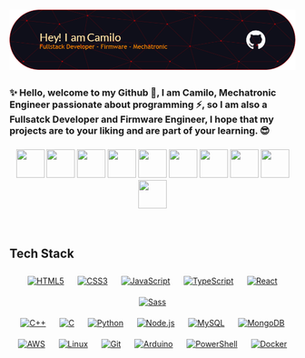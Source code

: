 # <img src="Github_image.png" style="width: auto"/> 



### <div> ✨ Hello, welcome to my Github 🎊, I am Camilo, Mechatronic Engineer passionate about programming ⚡, so I am also a Fullsatck Developer and Firmware Engineer, I hope that my projects are to your liking and are part of your learning. 😎</div>
### <div align=center> <div class="welcome__container"><img src="https://media.giphy.com/media/2IudUHdI075HL02Pkk/giphy.gif" width=50 height=50/> <img src="https://media.giphy.com/media/xT9IgzoKnwFNmISR8I/giphy.gif" width=50 height=50/> <img src="https://media.giphy.com/media/JqmupuTVZYaQX5s094/giphy.gif" width=50 height=50/> <img src="https://media.giphy.com/media/wwg1suUiTbCY8H8vIA/giphy-downsized-large.gif" width=50 height=50/> <img src="https://media.giphy.com/media/v1.Y2lkPTc5MGI3NjExYWp3ZTQ0NzhhMHdvcG4wbTgwMnFhYXlmeHVpY3draHJvY3ZoMnl0aiZlcD12MV9pbnRlcm5hbF9naWZfYnlfaWQmY3Q9Zw/du3J3cXyzhj75IOgvA/giphy.gif" width=50 height=50/> <img src="https://media.giphy.com/media/v1.Y2lkPTc5MGI3NjExaTQ3dDh6c2wyMTVtM201b295ZGNmbTF1c2hreWN2enVwZmtvc3o0cCZlcD12MV9pbnRlcm5hbF9naWZfYnlfaWQmY3Q9Zw/i4MAH84pqe2m2aVojc/giphy.gif" width=50 height=50/> <img src="https://media.giphy.com/media/v1.Y2lkPTc5MGI3NjExdG0xZWxiNDB3NnF5bGxnemV2dzlneDU2c2E3ZGg2djgwcnk3YTNqdCZlcD12MV9pbnRlcm5hbF9naWZfYnlfaWQmY3Q9Zw/liRTgRfK9XljrH2EFt/giphy.gif" width=50 height=50/> <img src="https://media.giphy.com/media/KEYMsj2LcXzfcTP5ii/giphy.gif" width=50 height=50/> <img src="https://media.giphy.com/media/L1R1tvI9svkIWwpVYr/giphy.gif" width=50 height=50/> <img src="https://media.giphy.com/media/fwbZnTftCXVocKzfxR/giphy.gif" width=50 height=50/></div>

<br/>  
 

## Tech Stack 

<div align="center">
<a href="https://en.wikipedia.org/wiki/HTML5" target="_blank"><img style="margin: 10px" src="https://profilinator.rishav.dev/skills-assets/html5-original-wordmark.svg" alt="HTML5" height="63" /></a>    
<a href="https://www.w3schools.com/css/" target="_blank"><img style="margin: 10px" src="https://profilinator.rishav.dev/skills-assets/css3-original-wordmark.svg" alt="CSS3" height="63" /></a>   
<a href="https://www.javascript.com/" target="_blank"><img style="margin: 10px" src="https://profilinator.rishav.dev/skills-assets/javascript-original.svg" alt="JavaScript" height="50" /></a>  
<a href="https://www.typescriptlang.org/" target="_blank"><img style="margin: 10px" src="https://profilinator.rishav.dev/skills-assets/typescript-original.svg" alt="TypeScript" height="50" /></a> 
<a href="https://reactjs.org/" target="_blank"><img style="margin: 10px" src="https://profilinator.rishav.dev/skills-assets/react-original-wordmark.svg" alt="React" height="50" /></a>
<a href="https://sass-lang.com/" target="_blank"><img style="margin: 10px" src="https://profilinator.rishav.dev/skills-assets/sass-original.svg" alt="Sass" height="50" /></a>     
</div>

<div align=center>
<a href="https://www.cplusplus.com/" target="_blank"><img style="margin: 10px" src="https://profilinator.rishav.dev/skills-assets/cplusplus-original.svg" alt="C++" height="50" /></a>  
<a href="https://www.cprogramming.com/" target="_blank"><img style="margin: 10px" src="https://profilinator.rishav.dev/skills-assets/c-original.svg" alt="C" height="50" /></a>  
<a href="https://www.python.org/" target="_blank"><img style="margin: 10px" src="https://profilinator.rishav.dev/skills-assets/python-original.svg" alt="Python" height="50" /></a>  
<a href="https://nodejs.org/" target="_blank"><img style="margin: 10px" src="https://profilinator.rishav.dev/skills-assets/nodejs-original-wordmark.svg" alt="Node.js" height="50" /></a>  
<a href="https://www.mysql.com/" target="_blank"><img style="margin: 10px" src="https://profilinator.rishav.dev/skills-assets/mysql-original-wordmark.svg" alt="MySQL" height="50" /></a>  
<a href="https://www.mongodb.com/" target="_blank"><img style="margin: 10px" src="https://profilinator.rishav.dev/skills-assets/mongodb-original-wordmark.svg" alt="MongoDB" height="50" /></a>  
</div>

<div align=center>
<a href="https://aws.amazon.com/" target="_blank"><img style="margin: 10px" src="https://profilinator.rishav.dev/skills-assets/amazonwebservices-original-wordmark.svg" alt="AWS" height="50" /></a>  
<a href="https://www.linux.org/" target="_blank"><img style="margin: 10px" src="https://profilinator.rishav.dev/skills-assets/linux-original.svg" alt="Linux" height="50" /></a>  
<a href="https://github.com/" target="_blank"><img style="margin: 10px" src="https://profilinator.rishav.dev/skills-assets/git-scm-icon.svg" alt="Git" height="50" /></a>  
<a href="https://www.arduino.cc/" target="_blank"><img style="margin: 10px" src="https://profilinator.rishav.dev/skills-assets/arduino.png" alt="Arduino" height="50" /></a>  
<a href="https://docs.microsoft.com/en-us/powershell/" target="_blank"><img style="margin: 10px" src="https://profilinator.rishav.dev/skills-assets/powershell.png" alt="PowerShell" height="50" /></a>  
<a href="https://www.docker.com/" target="_blank"><img style="margin: 10px" src="https://profilinator.rishav.dev/skills-assets/docker-original-wordmark.svg" alt="Docker" height="50" /></a> 
</div>

<!--
**Hcrj99/Hcrj99** is a ✨ _special_ ✨ repository because its `README.md` (this file) appears on your GitHub profile.

Here are some ideas to get you started:

- 🔭 I’m currently working on ...
- 🌱 I’m currently learning ...
- 👯 I’m looking to collaborate on ...
- 🤔 I’m looking for help with ...
- 💬 Ask me about ...
- 📫 How to reach me: ...
- 😄 Pronouns: ...
- ⚡ Fun fact: ...
-->
